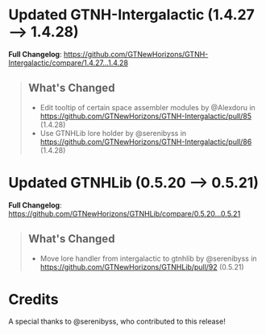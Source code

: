 # Updated GTNH-Intergalactic (1.4.27 -->  1.4.28)
**Full Changelog**: https://github.com/GTNewHorizons/GTNH-Intergalactic/compare/1.4.27...1.4.28
>## What's Changed
> * Edit tooltip of certain space assembler modules by @Alexdoru in https://github.com/GTNewHorizons/GTNH-Intergalactic/pull/85 (1.4.28)
> * Use GTNHLib lore holder by @serenibyss in https://github.com/GTNewHorizons/GTNH-Intergalactic/pull/86 (1.4.28)
>

# Updated GTNHLib (0.5.20 -->  0.5.21)
**Full Changelog**: https://github.com/GTNewHorizons/GTNHLib/compare/0.5.20...0.5.21
>## What's Changed
> * Move lore handler from intergalactic to gtnhlib by @serenibyss in https://github.com/GTNewHorizons/GTNHLib/pull/92 (0.5.21)
>

# Credits
A special thanks to @serenibyss, who contributed to this release!
